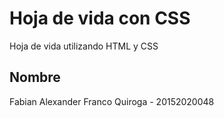 # Hoja de vida con CSS

Hoja de vida utilizando HTML y CSS

##  Nombre

Fabian Alexander Franco Quiroga - 20152020048 
